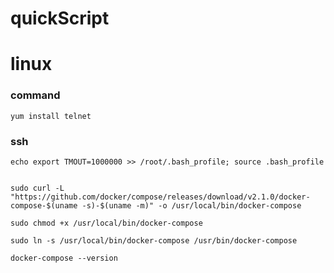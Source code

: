 # quickScript

 
# linux

### command
```
yum install telnet
```

### ssh
```
echo export TMOUT=1000000 >> /root/.bash_profile; source .bash_profile
```

```

sudo curl -L "https://github.com/docker/compose/releases/download/v2.1.0/docker-compose-$(uname -s)-$(uname -m)" -o /usr/local/bin/docker-compose

sudo chmod +x /usr/local/bin/docker-compose

sudo ln -s /usr/local/bin/docker-compose /usr/bin/docker-compose

docker-compose --version

```
